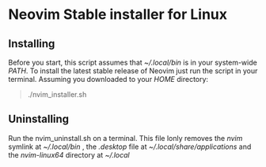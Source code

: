 # Neovim Stable installer for Linux

## Installing
Before you start, this script assumes that *~/.local/bin* is in your system-wide *PATH*. To install the latest stable release of Neovim just run the script in your terminal. Assuming you downloaded to your *HOME* directory:

> ./nvim_installer.sh

## Uninstalling
Run the nvim_uninstall.sh on a terminal. This file lonly removes the *nvim* symlink at *~/.local/bin* , the *.desktop* file at *~/.local/share/applications* and the *nvim-linux64* directory at *~/.local*